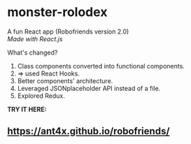 # monster-rolodex
A fun React app (Robofriends version 2.0)  
*Made with React.js*

What's changed? 

1. Class components converted into functional components. 
2. => used React Hooks.
3. Better components' architecture.
4. Leveraged JSONplaceholder API instead of a file.
5. Explored Redux.

**TRY IT HERE:**
## https://ant4x.github.io/robofriends/
